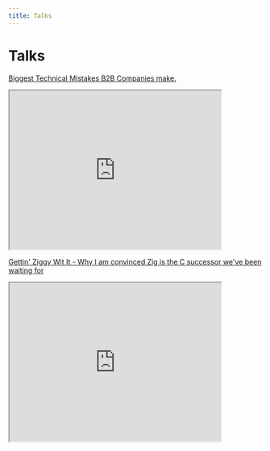 ```yaml
---
title: Talks
---
```


# Talks

[Biggest Technical Mistakes B2B Companies make.](https://youtu.be/NfzicLsgjl4)

<iframe width="420" height="315" src="https://youtu.be/NfzicLsgjl4">
</iframe>

[Gettin' Ziggy Wit It - Why I am convinced Zig is the C successor we've been waiting for](https://youtu.be/kCmOfRcmkN0)

<iframe width="420" height="315" src="https://youtu.be/>kCmOfRcmkN0">
</iframe>
